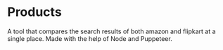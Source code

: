 # Products

A tool that compares the search results of both amazon and flipkart at a single place.
Made with the help of Node and Puppeteer.
